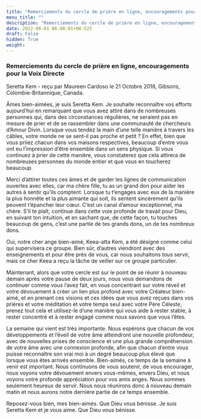 ```yaml
---
title: "Remerciements du cercle de prière en ligne, encouragements pour la Voix Directe"
menu_title: ""
description: "Remerciements du cercle de prière en ligne, encouragements pour la Voix Directe"
date: 2022-06-01 06:00:01+00:525
draft: False
hidden: True
weight:
---
```

### Remerciements du cercle de prière en ligne, encouragements pour la Voix Directe

Seretta Kem - reçu par Maureen Cardoso le 21 Octobre 2018, Gibsons, Colombie-Britannique, Canada.

Âmes bien-aimées, je suis Seretta Kem. Je souhaite reconnaître vos efforts aujourd’hui en remarquant que vous avez attiré dans de nombreuses personnes qui, dans des circonstances régulières, ne seraient pas en mesure de prier et de se rassembler dans une communauté de chercheurs d’Amour Divin. Lorsque vous tendez la main d’une telle manière à travers les câbles, votre monde ne se sent-il pas proche et petit ? En effet, bien que vous priiez chacun dans vos maisons respectives, beaucoup d’entre vous ont eu l’impression d’être ensemble dans un sens physique. Si vous continuez à prier de cette manière, vous constaterez que cela attirera de nombreuses personnes du monde entier et que vous en toucherez beaucoup.

Merci d’attirer toutes ces âmes et de garder les lignes de communication ouvertes avec elles, car ma chère fille, tu as un grand don pour aider les autres à sentir qu’ils comptent. Lorsque tu t’engages avec eux de la manière la plus honnête et la plus aimante qui soit, ils sentent sincèrement qu’ils peuvent t’épancher leur cœur. C’est un canal d’amour exceptionnel, ma chère. S’il te plaît, continue dans cette voie profonde de travail pour Dieu, en suivant ton intuition, et en sachant que, de cette façon, tu touches beaucoup de gens, c’est une partie de tes grands dons, un de tes nombreux dons.

Oui, notre cher ange bien-aimé, Keea-atta Kem, a été désigné comme celui qui supervisera ce groupe. Bien sûr, d’autres viendront avec des enseignements et pour être près de vous, car nous souhaitons tous servir, mais ce cher Keea a reçu la tâche de veiller sur ce groupe particulier.

Maintenant, alors que votre cercle est sur le point de se réunir à nouveau demain après votre pause de deux jours, nous vous demandons de continuer comme vous l’avez fait, en vous concentrant sur votre réveil et votre dévouement à créer un lien plus profond avec votre Créateur bien-aimé, et en prenant ces visions et ces idées que vous avez reçues dans vos prières et votre méditation et votre temps seul avec votre Père Céleste, prenez tout cela et utilisez-le d’une manière qui vous aide à rester stable, à rester concentré et à rester engagé comme nous savons que vous l’êtes.

La semaine qui vient est très importante. Nous espérons que chacun de vos développements et l’éveil de votre âme atteindront une nouvelle profondeur, avec de nouvelles prises de conscience et une plus grande compréhension de votre âme avec une connexion profonde, afin que chacun d’entre vous puisse reconnaître son vrai moi à un degré beaucoup plus élevé que lorsque vous êtes arrivés ensemble. Bien-aimés, ce temps de la semaine à venir est important. Nous continuons de vous soutenir, de vous encourager, nous voyons votre dévouement envers vous-mêmes, envers Dieu, et nous voyons votre profonde appréciation pour vos amis anges. Nous sommes seulement heureux de servir. Nous nous réunirons donc à nouveau demain matin et nous aurons notre dernière partie de ce temps ensemble.

Reposez-vous bien, mes bien-aimés. Que Dieu vous bénisse. Je suis Seretta Kem et je vous aime. Que Dieu vous bénisse.
